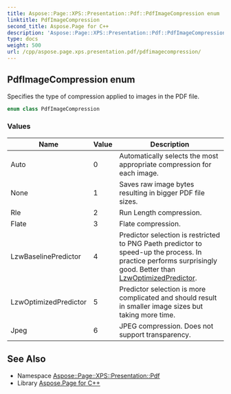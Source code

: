 ```yaml
---
title: Aspose::Page::XPS::Presentation::Pdf::PdfImageCompression enum
linktitle: PdfImageCompression
second_title: Aspose.Page for C++
description: 'Aspose::Page::XPS::Presentation::Pdf::PdfImageCompression enum. Specifies the type of compression applied to images in the PDF file in C++.'
type: docs
weight: 500
url: /cpp/aspose.page.xps.presentation.pdf/pdfimagecompression/
---
```

## PdfImageCompression enum


Specifies the type of compression applied to images in the PDF file.

```cpp
enum class PdfImageCompression
```

### Values

| Name | Value | Description |
| --- | --- | --- |
| Auto | 0 | Automatically selects the most appropriate compression for each image. |
| None | 1 | Saves raw image bytes resulting in bigger PDF file sizes. |
| Rle | 2 | Run Length compression. |
| Flate | 3 | Flate compression. |
| LzwBaselinePredictor | 4 | Predictor selection is restricted to PNG Paeth predictor to speed-up the process. In practice performs surprisingly good. Better than [LzwOptimizedPredictor](./). |
| LzwOptimizedPredictor | 5 | Predictor selection is more complicated and should result in smaller image sizes but taking more time. |
| Jpeg | 6 | JPEG compression. Does not support transparency. |

## See Also

* Namespace [Aspose::Page::XPS::Presentation::Pdf](../)
* Library [Aspose.Page for C++](../../)
